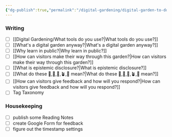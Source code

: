 ```yaml
---
{"dg-publish":true,"permalink":"/digital-gardening/digital-garden-to-do-list/"}
---
```


### Writing
- [ ] [[Digital Gardening/What tools do you use?\|What tools do you use?]]
- [ ] [[What's a digital garden anyway?\|What's a digital garden anyway?]]
- [ ] [[Why learn in public?\|Why learn in public?]]
- [ ] [[How can visitors make their way through this garden?\|How can visitors make their way through this garden?]]
- [ ] [[What is epistemic disclosure?\|What is epistemic disclosure?]]
- [ ] [[What do these 🫚,🫛,🌱,🪴,🌳 mean?\|What do these 🫚,🫛,🌱,🪴,🌳 mean?]]
- [ ] [[How can visitors give feedback and how will you respond?\|How can visitors give feedback and how will you respond?]]
- [ ] Tag Taxonomy

### Housekeeping
- [ ] publish some Reading Notes
- [ ] create Google Form for feedback
- [ ] figure out the timestamp settings